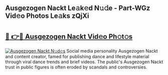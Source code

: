 ## Ausgezogen Nackt Le𝚊k𝚎d N𝚞𝚍e - Part-WGz Vid𝚎o Photos Le𝚊ks zQjXi

# <h2><a href="http://fb0ayv.evod.top/?m=Ausgezogen+Nackt">🔗 👉🔴 Ausgezogen Nackt Vid𝚎o Ph𝚘t𝚘s</a></h2>

[![Ausgezogen Nackt N𝚞d𝚎s](https://i.imgur.com/8V9OHl7.gif)](http://fb0ayv.evod.top/?m=Ausgezogen+Nackt)
Social media personality Ausgezogen Nackt and content creator, famed for publishing dance and lifestyle material through viral dance trends and brief videos. The public's Ausgezogen Nackt trust in public figures is often eroded by scandals and controversies. 
